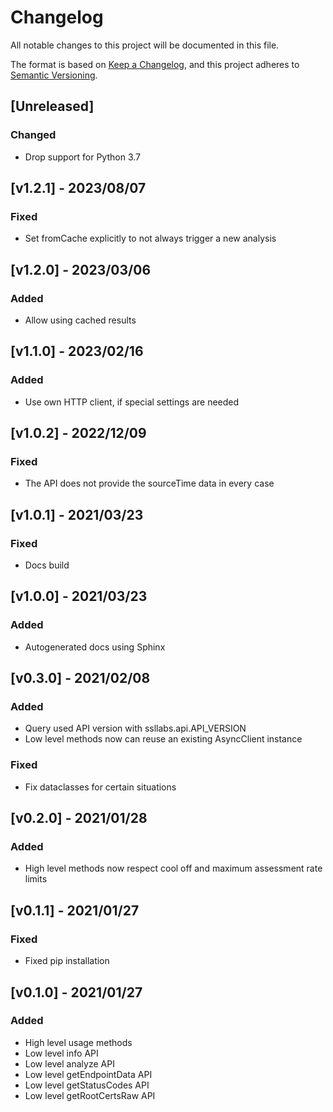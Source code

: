# Changelog

All notable changes to this project will be documented in this file.

The format is based on [Keep a Changelog](https://keepachangelog.com/en/1.0.0/), and this project adheres to [Semantic Versioning](https://semver.org/spec/v2.0.0.html).

## [Unreleased]

### Changed

- Drop support for Python 3.7

## [v1.2.1] - 2023/08/07

### Fixed

- Set fromCache explicitly to not always trigger a new analysis

## [v1.2.0] - 2023/03/06

### Added

- Allow using cached results

## [v1.1.0] - 2023/02/16

### Added

- Use own HTTP client, if special settings are needed

## [v1.0.2] - 2022/12/09

### Fixed

- The API does not provide the sourceTime data in every case

## [v1.0.1] - 2021/03/23

### Fixed

- Docs build

## [v1.0.0] - 2021/03/23

### Added

- Autogenerated docs using Sphinx

## [v0.3.0] - 2021/02/08

### Added

- Query used API version with ssllabs.api.API_VERSION
- Low level methods now can reuse an existing AsyncClient instance

### Fixed

- Fix dataclasses for certain situations

## [v0.2.0] - 2021/01/28

### Added

- High level methods now respect cool off and maximum assessment rate limits

## [v0.1.1] - 2021/01/27

### Fixed

- Fixed pip installation

## [v0.1.0] - 2021/01/27

### Added

- High level usage methods
- Low level info API
- Low level analyze API
- Low level getEndpointData API
- Low level getStatusCodes API
- Low level getRootCertsRaw API
